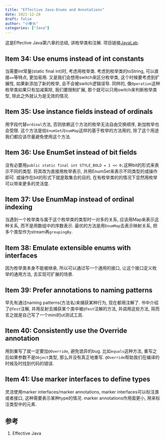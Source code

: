 ```yaml
---
title: "Effective Java-Enums and Annotations"
date: 2021-12-28
draft: false
author: "小拳头"
categories: ["Java"]
---
```


这是Effective Java第六章的总结, 讲枚举类和注解. 项目链接[JavaLab](https://github.com/huanruiz/JavaLab).

## Item 34: Use enums instead of int constants
当需要int常量(static final int)时, 考虑用枚举类. 考虑到枚举类的toString, 可以直接`==`等特点, 更加易用. 又是我们会想用switch来区分枚举类, 这个时候要考虑到扩展性, 如果新添加了新的枚举, 会不会被switch逻辑误导. 同样的, 像`Operation`这种枚举类如果只有加减乘除, 我们要限制扩展, 那个就可以只用switch来判断枚举类型, 除此之外就认为是无效的情况. 

## Item 35: Use instance fields instead of ordinals
用字段代替`ordinal`方法, 否则依赖这个方法的枚举无法自由交换顺序, 新加枚举也会受限. 这个方法是给`EnumSet`/`EnumMap`这样的基于枚举的方法用的, 除了这个用途我们都应该尽量避免使用这个方法.

## Item 36: Use EnumSet instead of bit fields
没有必要用`public static final int STYLE_BOLD = 1 << 0;`这种bit的形式来表示不同的类型. 将其改为直接用枚举表示, 并用EnumSet来表示不同类型的或操作即可. 或操作在bit的形式下就是取集合的目的, 在有枚举类的的情况下显然用枚举可以带来更多的灵活度.

## Item 37: Use EnumMap instead of ordinal indexing
当遇到一个枚举类与属于这个枚举类的类型时一对多的关系, 应该用Map来表示这种关系, 而不是用数组中的序数表示. 最优的方法是用`EnumMap`去表示映射关系, 把多个类型作为stream再`groupingBy`.

## Item 38: Emulate extensible enums with interfaces
因为枚举类本身不能被继承, 所以可以通过写一个通用的接口, 让这个接口定义枚举的通用方法, 去实现可扩展的场景.

## Item 39: Prefer annotations to naming patterns
早先有通过naming patterns(方法名)来捕获某种行为, 现在都用注解了. 书中介绍了`@Test`注解, 并用反射去捕获某个类中被`@Test`注解的方法, 并调用这些方法, 简而言之就是自己写了一个mini的ut测试工具.

## Item 40: Consistently use the Override annotation
用到重写了就一定要加`@Override`, 避免诡异的bug. 比如`equals`这种方法, 重写之后如果参数不是`Object`类型, 那么并没有真正地重写. `@Override`帮助我们在编译的时候及时找到代码的错误.

## Item 41: Use marker interfaces to define types
灵活使用marker interfaces/marker annotations, marker interfaces可以标注类或者接口, 这种需要表示某种type的情况. marker annotations作用面更小, 用来标注类型中的元素.

## 参考
1. Effective Java
